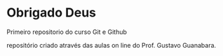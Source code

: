 # Obrigado Deus
 Primeiro repositorio do curso Git e Github

 repositório criado através das aulas on line do Prof. Gustavo Guanabara.
